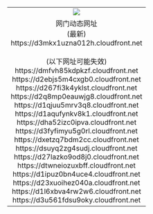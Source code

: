 ﻿<table>
  <tr></tr>
  <tr><td colspan=2 align=center><img src="https://d3mkx1uzna012h.cloudfront.net/Up/oGate.jpg" /></td></tr>
  <tr><td colspan=2 align=center>网门动态网址<br/>(最新)
<br>https://d3mkx1uzna012h.cloudfront.net
<br/><br/>(以下网址可能失效)
<br>https://dmfvh85kdpkzf.cloudfront.net
<br>https://d2ebjs5m4cxgb0.cloudfront.net
<br>https://d267fi3k4yklst.cloudfront.net
<br>https://d2q8mp0eauwjg8.cloudfront.net
<br>https://d1qjuu5mrv3q8.cloudfront.net
<br>https://d1aqufynkv8k1.cloudfront.net
<br>https://dha52izc0ipva.cloudfront.net
<br>https://d3fyfimyu5g0rl.cloudfront.net
<br>https://dxetzq7bdm2cc.cloudfront.net
<br>https://dsuyq2zg4sudj.cloudfront.net
<br>https://d27lazko9od8j0.cloudfront.net
<br>https://dtwneiozuxbff.cloudfront.net
<br>https://d1ipuz0bn4uce4.cloudfront.net
<br>https://d23xuoihez040a.cloudfront.net
<br>https://d1l6xbva4rw2w6.cloudfront.net
<br>https://d3u561fdsu9oky.cloudfront.net
    </td>
  </tr>
</table>
